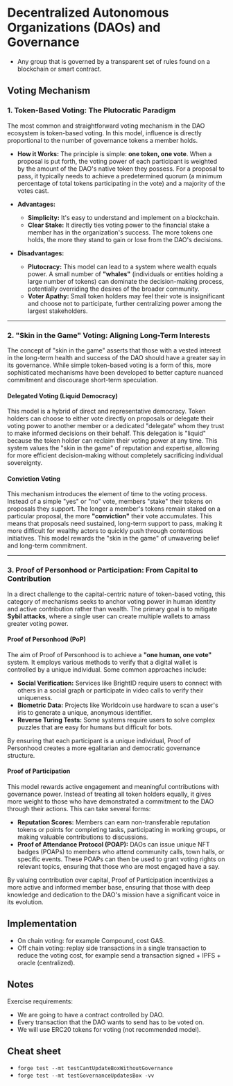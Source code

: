 # Decentralized Autonomous Organizations (DAOs) and Governance

* Any group that is governed by a transparent set of rules found on a blockchain or smart contract.

## Voting Mechanism

### 1. Token-Based Voting: The Plutocratic Paradigm

The most common and straightforward voting mechanism in the DAO ecosystem is token-based voting. In this model, influence is directly proportional to the number of governance tokens a member holds.

* **How it Works:** The principle is simple: **one token, one vote**. When a proposal is put forth, the voting power of each participant is weighted by the amount of the DAO's native token they possess. For a proposal to pass, it typically needs to achieve a predetermined quorum (a minimum percentage of total tokens participating in the vote) and a majority of the votes cast.

* **Advantages:**
    * **Simplicity:** It's easy to understand and implement on a blockchain.
    * **Clear Stake:** It directly ties voting power to the financial stake a member has in the organization's success. The more tokens one holds, the more they stand to gain or lose from the DAO's decisions.

* **Disadvantages:**
    * **Plutocracy:** This model can lead to a system where wealth equals power. A small number of **"whales"** (individuals or entities holding a large number of tokens) can dominate the decision-making process, potentially overriding the desires of the broader community.
    * **Voter Apathy:** Small token holders may feel their vote is insignificant and choose not to participate, further centralizing power among the largest stakeholders.

---

### 2. "Skin in the Game" Voting: Aligning Long-Term Interests

The concept of "skin in the game" asserts that those with a vested interest in the long-term health and success of the DAO should have a greater say in its governance. While simple token-based voting is a form of this, more sophisticated mechanisms have been developed to better capture nuanced commitment and discourage short-term speculation.

#### Delegated Voting (Liquid Democracy)
This model is a hybrid of direct and representative democracy. Token holders can choose to either vote directly on proposals or delegate their voting power to another member or a dedicated "delegate" whom they trust to make informed decisions on their behalf. This delegation is "liquid" because the token holder can reclaim their voting power at any time. This system values the "skin in the game" of reputation and expertise, allowing for more efficient decision-making without completely sacrificing individual sovereignty.

#### Conviction Voting
This mechanism introduces the element of time to the voting process. Instead of a simple "yes" or "no" vote, members "stake" their tokens on proposals they support. The longer a member's tokens remain staked on a particular proposal, the more **"conviction"** their vote accumulates. This means that proposals need sustained, long-term support to pass, making it more difficult for wealthy actors to quickly push through contentious initiatives. This model rewards the "skin in the game" of unwavering belief and long-term commitment.

---

### 3. Proof of Personhood or Participation: From Capital to Contribution

In a direct challenge to the capital-centric nature of token-based voting, this category of mechanisms seeks to anchor voting power in human identity and active contribution rather than wealth. The primary goal is to mitigate **Sybil attacks**, where a single user can create multiple wallets to amass greater voting power.

#### Proof of Personhood (PoP)
The aim of Proof of Personhood is to achieve a **"one human, one vote"** system. It employs various methods to verify that a digital wallet is controlled by a unique individual. Some common approaches include:

* **Social Verification:** Services like BrightID require users to connect with others in a social graph or participate in video calls to verify their uniqueness.
* **Biometric Data:** Projects like Worldcoin use hardware to scan a user's iris to generate a unique, anonymous identifier.
* **Reverse Turing Tests:** Some systems require users to solve complex puzzles that are easy for humans but difficult for bots.

By ensuring that each participant is a unique individual, Proof of Personhood creates a more egalitarian and democratic governance structure.

#### Proof of Participation
This model rewards active engagement and meaningful contributions with governance power. Instead of treating all token holders equally, it gives more weight to those who have demonstrated a commitment to the DAO through their actions. This can take several forms:

* **Reputation Scores:** Members can earn non-transferable reputation tokens or points for completing tasks, participating in working groups, or making valuable contributions to discussions.
* **Proof of Attendance Protocol (POAP):** DAOs can issue unique NFT badges (POAPs) to members who attend community calls, town halls, or specific events. These POAPs can then be used to grant voting rights on relevant topics, ensuring that those who are most engaged have a say.

By valuing contribution over capital, Proof of Participation incentivizes a more active and informed member base, ensuring that those with deep knowledge and dedication to the DAO's mission have a significant voice in its evolution.

## Implementation

* On chain voting: for example Compound, cost GAS.
* Off chain voting: replay side transactions in a single transaction to reduce the voting cost, for example send a transaction signed + IPFS + oracle (centralized).

## Notes 

Exercise requirements:

* We are going to have a contract controlled by DAO.
* Every transaction that the DAO wants to send has to be voted on.
* We will use ERC20 tokens for voting (not recommended model).

## Cheat sheet
* `forge test --mt testCantUpdateBoxWithoutGovernance`
* `forge test --mt testGovernanceUpdatesBox -vv`

